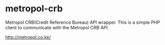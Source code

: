 # metropol-crb
Metropol CRB(Credit Reference Bureau) API wrapper. 
This is a simple PHP client to communicate with the Metropol CRB API.

http://metropol.co.ke/
